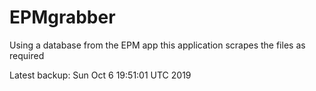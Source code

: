 # EPMgrabber
Using a database from the EPM app this application scrapes the files as required


Latest backup: Sun Oct 6 19:51:01 UTC 2019
